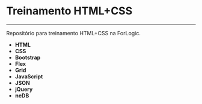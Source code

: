 ﻿# Treinamento HTML+CSS
-------------
Repositório para treinamento HTML+CSS na ForLogic.

- **HTML**
- **CSS**
- **Bootstrap**
- **Flex**
- **Grid**
- **JavaScript**
- **JSON**
- **jQuery**
- **neDB**